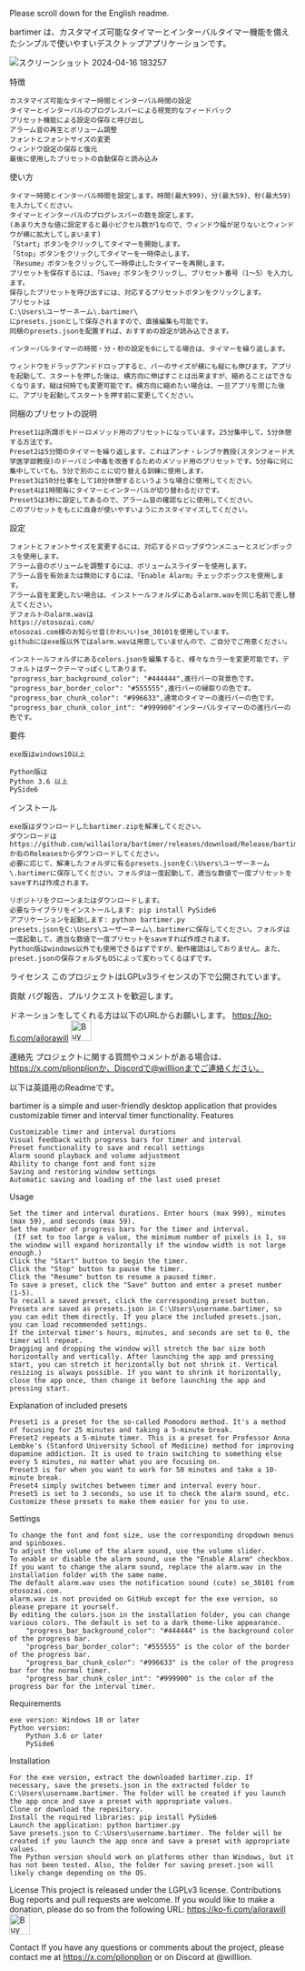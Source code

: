 Please scroll down for the English readme.

bartimer は、カスタマイズ可能なタイマーとインターバルタイマー機能を備えたシンプルで使いやすいデスクトップアプリケーションです。

![スクリーンショット 2024-04-16 183257](https://github.com/willailora/bartimer/assets/166263028/ce7ba0ac-9e7e-4fe0-a9fc-6dfd0bed5e84)

特徴

    カスタマイズ可能なタイマー時間とインターバル時間の設定
    タイマーとインターバルのプログレスバーによる視覚的なフィードバック
    プリセット機能による設定の保存と呼び出し
    アラーム音の再生とボリューム調整
    フォントとフォントサイズの変更
    ウィンドウ設定の保存と復元
    最後に使用したプリセットの自動保存と読み込み

使い方

    タイマー時間とインターバル時間を設定します。時間(最大999)、分(最大59)、秒(最大59)を入力してください。
    タイマーとインターバルのプログレスバーの数を設定します。
    (あまり大きな値に設定すると最小ピクセル数が1なので、ウィンドウ幅が足りないとウィンドウが横に拡大してしまいます)
    「Start」ボタンをクリックしてタイマーを開始します。
    「Stop」ボタンをクリックしてタイマーを一時停止します。
    「Resume」ボタンをクリックして一時停止したタイマーを再開します。
    プリセットを保存するには、「Save」ボタンをクリックし、プリセット番号（1〜5）を入力します。
    保存したプリセットを呼び出すには、対応するプリセットボタンをクリックします。
    プリセットは
    C:\Users\ユーザーネーム\.bartimer\
    にpresets.jsonとして保存されますので、直接編集も可能です。
    同梱のpresets.jsonを配置すれば、おすすめの設定が読み込できます。
    
    インターバルタイマーの時間・分・秒の設定を0にしてる場合は、タイマーを繰り返します。
    
    ウィンドウをドラッグアンドドロップすると、バーのサイズが横にも縦にも伸びます。アプリを起動して、スタートを押した後は、横方向に伸ばすことは出来ますが、縮めることはできなくなります。縦は何時でも変更可能です。横方向に縮めたい場合は、一旦アプリを閉じた後に、アプリを起動してスタートを押す前に変更してください。

同梱のプリセットの説明

    Preset1は所謂ポモドーロメソッド用のプリセットになっています。25分集中して、5分休憩する方法です。
    Preset2は5分間のタイマーを繰り返します。これはアンナ・レンブケ教授(スタンフォード大学医学部教授)のドーパミン中毒を改善するためのメソッド用のプリセットです。5分毎に何に集中していても、5分で別のことに切り替える訓練に使用します。
    Preset3は50分仕事をして10分休憩するというような場合に使用してください。
    Preset4は1時間毎にタイマーとインターバルが切り替わるだけです。
    Preset5は3秒に設定してあるので、アラーム音の確認などに使用してください。
    このプリセットをもとに自身が使いやすいようにカスタイマイズしてください。

設定

    フォントとフォントサイズを変更するには、対応するドロップダウンメニューとスピンボックスを使用します。
    アラーム音のボリュームを調整するには、ボリュームスライダーを使用します。
    アラーム音を有効または無効にするには、「Enable Alarm」チェックボックスを使用します。
    アラーム音を変更したい場合は、インストールフォルダにあるalarm.wavを同じ名前で差し替えてください。
    デフォルトのalarm.wavは
    https://otosozai.com/
    otosozai.com様のお知らせ音(かわいい)se_30101を使用しています。
    githubにはexe版以外ではalarm.wavは用意していませんので、ご自分でご用意ください。
    
    インストールフォルダにあるcolors.jsonを編集すると、様々なカラーを変更可能です。デフォルトはダークテーマっぽくしてあります。
    "progress_bar_background_color": "#444444",進行バーの背景色です。
    "progress_bar_border_color": "#555555",進行バーの縁取りの色です。
    "progress_bar_chunk_color": "#996633",通常のタイマーの進行バーの色です。
    "progress_bar_chunk_color_int": "#999900"インターバルタイマーのの進行バーの色です。

要件

    exe版はwindows10以上
    
    Python版は
    Python 3.6 以上
    PySide6

インストール

    exe版はダウンロードしたbartimer.zipを解凍してください。
    ダウンロードは
    https://github.com/willailora/bartimer/releases/download/Release/bartimer1.0.zip
    か右のReleasesからダウンロードしてください。
    必要に応じて、解凍したフォルダに有るpresets.jsonをC:\Users\ユーザーネーム\.bartimerに保存してください。フォルダは一度起動して、適当な数値で一度プリセットをsaveすれば作成されます。

    リポジトリをクローンまたはダウンロードします。
    必要なライブラリをインストールします: pip install PySide6
    アプリケーションを起動します: python bartimer.py
    presets.jsonをC:\Users\ユーザーネーム\.bartimerに保存してください。フォルダは一度起動して、適当な数値で一度プリセットをsaveすれば作成されます。
    Python版はwindows以外でも使用できるはずですが、動作確認はしておりません。また、preset.jsonの保存フォルダもOSによって変わってくるはずです。

ライセンス
このプロジェクトはLGPLv3ライセンスの下で公開されています。

貢献
バグ報告、プルリクエストを歓迎します。

ドネーションをしてくれる方は以下のURLからお願いします。
https://ko-fi.com/ailorawill
<a href='https://ko-fi.com/M4M1WZ04Y' target='_blank'><img height='36' style='border:0px;height:36px;' src='https://storage.ko-fi.com/cdn/kofi2.png?v=3' border='0' alt='Buy Me a Coffee at ko-fi.com' /></a>

連絡先
プロジェクトに関する質問やコメントがある場合は、https://x.com/plionplionか、Discordで@willlionまでご連絡ください。

以下は英語用のReadmeです。

bartimer is a simple and user-friendly desktop application that provides customizable timer and interval timer functionality. Features

    Customizable timer and interval durations
    Visual feedback with progress bars for timer and interval
    Preset functionality to save and recall settings
    Alarm sound playback and volume adjustment
    Ability to change font and font size
    Saving and restoring window settings
    Automatic saving and loading of the last used preset

Usage

    Set the timer and interval durations. Enter hours (max 999), minutes (max 59), and seconds (max 59).
    Set the number of progress bars for the timer and interval.
     (If set to too large a value, the minimum number of pixels is 1, so the window will expand horizontally if the window width is not large enough.)
    Click the "Start" button to begin the timer.
    Click the "Stop" button to pause the timer.
    Click the "Resume" button to resume a paused timer.
    To save a preset, click the "Save" button and enter a preset number (1-5).
    To recall a saved preset, click the corresponding preset button.
    Presets are saved as presets.json in C:\Users\username.bartimer, so you can edit them directly. If you place the included presets.json, you can load recommended settings.
    If the interval timer's hours, minutes, and seconds are set to 0, the timer will repeat.
    Dragging and dropping the window will stretch the bar size both horizontally and vertically. After launching the app and pressing start, you can stretch it horizontally but not shrink it. Vertical resizing is always possible. If you want to shrink it horizontally, close the app once, then change it before launching the app and pressing start.

Explanation of included presets

    Preset1 is a preset for the so-called Pomodoro method. It's a method of focusing for 25 minutes and taking a 5-minute break.
    Preset2 repeats a 5-minute timer. This is a preset for Professor Anna Lembke's (Stanford University School of Medicine) method for improving dopamine addiction. It is used to train switching to something else every 5 minutes, no matter what you are focusing on.
    Preset3 is for when you want to work for 50 minutes and take a 10-minute break.
    Preset4 simply switches between timer and interval every hour.
    Preset5 is set to 3 seconds, so use it to check the alarm sound, etc.
    Customize these presets to make them easier for you to use.

Settings

    To change the font and font size, use the corresponding dropdown menus and spinboxes.
    To adjust the volume of the alarm sound, use the volume slider.
    To enable or disable the alarm sound, use the "Enable Alarm" checkbox.
    If you want to change the alarm sound, replace the alarm.wav in the installation folder with the same name.
    The default alarm.wav uses the notification sound (cute) se_30101 from otosozai.com.
    alarm.wav is not provided on GitHub except for the exe version, so please prepare it yourself.
    By editing the colors.json in the installation folder, you can change various colors. The default is set to a dark theme-like appearance.
        "progress_bar_background_color": "#444444" is the background color of the progress bar.
        "progress_bar_border_color": "#555555" is the color of the border of the progress bar.
        "progress_bar_chunk_color": "#996633" is the color of the progress bar for the normal timer.
        "progress_bar_chunk_color_int": "#999900" is the color of the progress bar for the interval timer.

Requirements

    exe version: Windows 10 or later
    Python version:
        Python 3.6 or later
        PySide6

Installation

    For the exe version, extract the downloaded bartimer.zip. If necessary, save the presets.json in the extracted folder to C:\Users\username.bartimer. The folder will be created if you launch the app once and save a preset with appropriate values.
    Clone or download the repository.
    Install the required libraries: pip install PySide6
    Launch the application: python bartimer.py
    Save presets.json to C:\Users\username.bartimer. The folder will be created if you launch the app once and save a preset with appropriate values.
    The Python version should work on platforms other than Windows, but it has not been tested. Also, the folder for saving preset.json will likely change depending on the OS.

License
This project is released under the LGPLv3 license. 
Contributions
Bug reports and pull requests are welcome. If you would like to make a donation, please do so from the following URL:
https://ko-fi.com/ailorawill
<a href='https://ko-fi.com/M4M1WZ04Y' target='_blank'><img height='36' style='border:0px;height:36px;' src='https://storage.ko-fi.com/cdn/kofi2.png?v=3' border='0' alt='Buy Me a Coffee at ko-fi.com' /></a>

Contact
If you have any questions or comments about the project, please contact me at https://x.com/plionplion or on Discord at @willlion.
